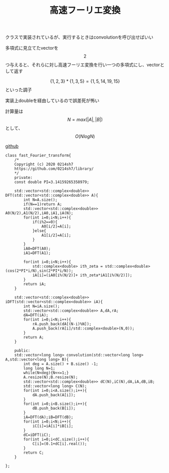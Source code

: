 ﻿---
title: "高速フーリエ変換"
permalink: /posts/fft
writer: 0214sh7
layout: library
---

クラスで実装されているが、実行するときはconvolutionを呼び出せばいい

多項式に見立てたvectorを$$2$$つ与えると、それらに対し高速フーリエ変換を行い一つの多項式にし、vectorとして返す

$$\{1,2,3\}*\{1,3,5\}=\{1,5,14,19,15\}$$といった調子

実装上doubleを経由しているので誤差死が怖い

計算量は$$N=max(\vert A \vert,\vert B\vert)$$として、$$Ο(NlogN)$$

[github](https://github.com/0214sh7/procon-library/blob/master/math/fast%20Fourier%20transform.cpp)

~~~
class fast_Fourier_transform{
    /*
    Copyright (c) 2020 0214sh7
    https://github.com/0214sh7/library/
    */
    private:
    const double PI=3.14159265358979; 
    
    std::vector<std::complex<double>> DFT(std::vector<std::complex<double>> A){
        int N=A.size();
        if(N==1)return A;
        std::vector<std::complex<double>> A0(N/2),A1(N/2),iA0,iA1,iA(N);
        for(int i=0;i<N;i++){
            if(i%2==0){
                A0[i/2]=A[i];
            }else{
                A1[i/2]=A[i];
            }
        }
        iA0=DFT(A0);
        iA1=DFT(A1);
        
        for(int i=0;i<N;i++){
            std::complex<double> ith_zeta = std::complex<double>(cos(2*PI*i/N),sin(2*PI*i/N));
            iA[i]=(iA0[i%(N/2)]+ ith_zeta*iA1[i%(N/2)]);
        }
        return iA;
    }
    
    std::vector<std::complex<double>> iDFT(std::vector<std::complex<double>> iA){
        int N=iA.size();
        std::vector<std::complex<double>> A,dA,rA;
        dA=DFT(iA);
        for(int i=0;i<N;i++){
            rA.push_back(dA[(N-i)%N]);
            A.push_back(rA[i]/std::complex<double>(N,0));
        }
        return A;
    }
    
    public:
    std::vector<long long> convolution(std::vector<long long> A,std::vector<long long> B){
        int deg = A.size() + B.size() -1;
        long long N=1;
        while(N<deg){N<<=1;}
        A.resize(N);B.resize(N);
        std::vector<std::complex<double>> dC(N),iC(N),dA,iA,dB,iB;
        std::vector<long long> C(N);
        for(int i=0;i<A.size();i++){
            dA.push_back(A[i]);
        }
        for(int i=0;i<B.size();i++){
            dB.push_back(B[i]);
        }
        iA=DFT(dA);iB=DFT(dB);
        for(int i=0;i<N;i++){
            iC[i]=iA[i]*iB[i];
        }
        dC=iDFT(iC);
        for(int i=0;i<dC.size();i++){
            C[i]=(0.1+dC[i].real());
        }
        return C;
    }
    
};
~~~